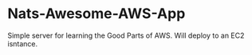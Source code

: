 # Nats-Awesome-AWS-App

Simple server for learning the Good Parts of AWS. Will deploy to an EC2 isntance.
